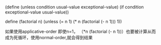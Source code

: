 (define (unless condition 
                usual-value 
                exceptional-value)
  (if condition 
      exceptional-value 
      usual-value))

define (factorial n)
  (unless (= n 1)
          (* n (factorial (- n 1)))
          1))


如果使用applicative-order 即使n=1， （*n (factorial (- n 1))）也要被计算从而成为死循环，使用normal-order,就会得到结果
                                     